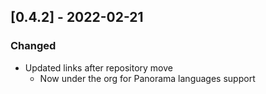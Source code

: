 ## [0.4.2] - 2022-02-21
### Changed
- Updated links after repository move
  - Now under the org for Panorama languages support
